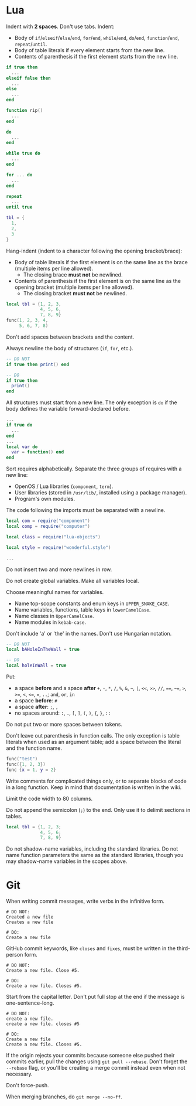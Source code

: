 # Lua
Indent with **2 spaces**. Don't use tabs. Indent:
* Body of `if`/`elseif`/`else`/`end`, `for`/`end`, `while`/`end`, `do`/`end`,
  `function`/`end`, `repeat`/`until`.
* Body of table literals if every element starts from the new line.
* Contents of parenthesis if the first element starts from the new line.

```lua
if true then
  ...
elseif false then
  ...
else
  ...
end

function rip()
  ...
end

do
  ...
end

while true do
  ...
end

for ... do
  ...
end

repeat
  ...
until true

tbl = {
  1,
  2,
  3
}
```

Hang-indent (indent to a character following the opening bracket/brace):
* Body of table literals if the first element is on the same line as the
  brace (multiple items per line allowed).
  * The closing brace **must not** be newlined.
* Contents of parenthesis if the first element is on the same line as the
  opening bracket (multiple items per line allowed).
  * The closing bracket **must not** be newlined.

```lua
local tbl = {1, 2, 3,
             4, 5, 6,
             7, 8, 9}
func(1, 2, 3, 4,
     5, 6, 7, 8)
```

Don't add spaces between brackets and the content.

Always newline the body of structures (`if`, `for`, etc.).

```lua
-- DO NOT
if true then print() end

-- DO
if true then
  print()
end
```

All structures must start from a new line. The only exception is `do` if the
body defines the variable forward-declared before.

```lua
...
if true do
  ...
end
...
local var do
  var = function() end
end
```

Sort requires alphabetically. Separate the three groups of requires with a new
line:

* OpenOS / Lua libraries (`component`, `term`).
* User libraries (stored in `/usr/lib/`, installed using a package manager).
* Program's own modules.

The code following the imports must be separated with a newline.

```lua
local com = require("component")
local comp = require("computer")

local class = require("lua-objects")

local style = require("wonderful.style")

...
```

Do not insert two and more newlines in row.

Do not create global variables. Make all variables local.

Choose meaningful names for variables.

* Name top-scope constants and enum keys in `UPPER_SNAKE_CASE`.
* Name variables, functions, table keys in `lowerCamelCase`.
* Name classes in `UpperCamelCase`.
* Name modules in `kebab-case`.

Don't include 'a' or 'the' in the names. Don't use Hungarian notation.

```lua
-- DO NOT
local bAHoleInTheWall = true

-- DO
local holeInWall = true
```

Put:

* a space **before** and a space **after** `+`, `-`, `*`, `/`, `%`, `&`, `~`,
  `|`, `<<`, `>>`, `//`, `==`, `~=`, `>`, `>=`, `<`, `<=`, `=`, `..`; `and`,
  `or`, `in`
* a space **before**: `#`
* a space **after**: `;`, `,`
* no spaces around: `:`, `.`, `[`, `]`, `(`, `)`, `{`, `}`, `::`

Do not put two or more spaces between tokens.

Don't leave out parenthesis in function calls. The only exception is table
literals when used as an argument table; add a space between the literal and
the function name.

```lua
func("test")
func({1, 2, 3})
func {x = 1, y = 2}
```

Write comments for complicated things only, or to separate blocks of code in a
long function. Keep in mind that documentation is written in the wiki.

Limit the code width to 80 columns.

Do not append the semicolon (`;`) to the end. Only use it to delimit sections
in tables.

```lua
local tbl = {1, 2, 3;
             4, 5, 6;
             7, 8, 9}
```

Do not shadow-name variables, including the standard libraries. Do not name
function parameters the same as the standard libraries, though you may
shadow-name variables in the scopes above.

# Git
When writing commit messages, write verbs in the infinitive form.

```
# DO NOT:
Created a new file
Creates a new file

# DO:
Create a new file
```

GitHub commit keywords, like `closes` and `fixes`, must be written in the
third-person form.

```
# DO NOT:
Create a new file. Close #5.

# DO:
Create a new file. Closes #5.
```

Start from the capital letter. Don't put full stop at the end if the message
is one-sentence-long.

```
# DO NOT:
create a new file.
create a new file. closes #5

# DO:
Create a new file
Create a new file. Closes #5.
```

If the origin rejects your commits because someone else pushed their commits
earlier, pull the changes using `git pull --rebase`. Don't forget the `--rebase`
flag, or you'll be creating a merge commit instead even when not necessary.

Don't force-push.

When merging branches, do `git merge --no-ff`.
